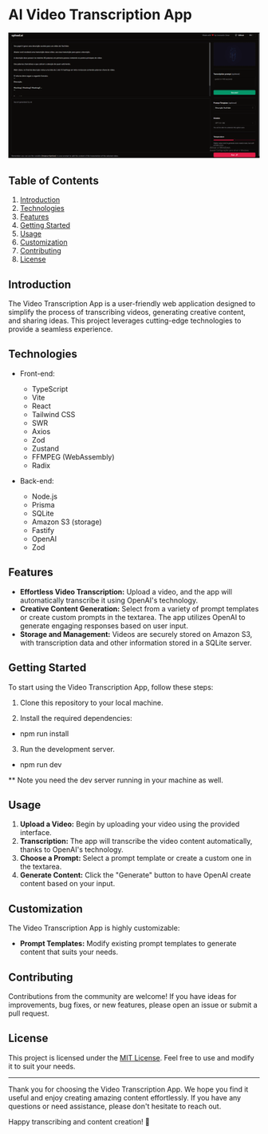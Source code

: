 # AI Video Transcription App

![SCREENSHOT](./public/screenshot.png)

## Table of Contents

1. [Introduction](#introduction)
2. [Technologies](#technologies)
3. [Features](#features)
4. [Getting Started](#getting-started)
5. [Usage](#usage)
6. [Customization](#customization)
7. [Contributing](#contributing)
8. [License](#license)

## Introduction

The Video Transcription App is a user-friendly web application designed to simplify the process of transcribing videos, generating creative content, and sharing ideas. This project leverages cutting-edge technologies to provide a seamless experience.

## Technologies

- Front-end:

  - TypeScript
  - Vite
  - React
  - Tailwind CSS
  - SWR
  - Axios
  - Zod
  - Zustand
  - FFMPEG (WebAssembly)
  - Radix

- Back-end:
  - Node.js
  - Prisma
  - SQLite
  - Amazon S3 (storage)
  - Fastify
  - OpenAI
  - Zod

## Features

- **Effortless Video Transcription:** Upload a video, and the app will automatically transcribe it using OpenAI's technology.
- **Creative Content Generation:** Select from a variety of prompt templates or create custom prompts in the textarea. The app utilizes OpenAI to generate engaging responses based on user input.
- **Storage and Management:** Videos are securely stored on Amazon S3, with transcription data and other information stored in a SQLite server.

## Getting Started

To start using the Video Transcription App, follow these steps:

1. Clone this repository to your local machine.

2. Install the required dependencies:

- npm run install

3. Run the development server.

- npm run dev

** Note you need the dev server running in your machine as well.

## Usage

1. **Upload a Video:** Begin by uploading your video using the provided interface.
2. **Transcription:** The app will transcribe the video content automatically, thanks to OpenAI's technology.
3. **Choose a Prompt:** Select a prompt template or create a custom one in the textarea.
4. **Generate Content:** Click the "Generate" button to have OpenAI create content based on your input.

## Customization

The Video Transcription App is highly customizable:

- **Prompt Templates:** Modify existing prompt templates to generate content that suits your needs.

## Contributing

Contributions from the community are welcome! If you have ideas for improvements, bug fixes, or new features, please open an issue or submit a pull request.

## License

This project is licensed under the [MIT License](LICENSE). Feel free to use and modify it to suit your needs.

---

Thank you for choosing the Video Transcription App. We hope you find it useful and enjoy creating amazing content effortlessly. If you have any questions or need assistance, please don't hesitate to reach out.

Happy transcribing and content creation! 🚀
